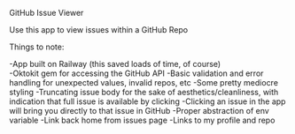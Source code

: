 GitHub Issue Viewer

Use this app to view issues within a GitHub Repo

Things to note:

-App built on Railway (this saved loads of time, of course) <br>
-Oktokit gem for accessing the GitHub API
-Basic validation and error handling for unexpected values, invalid repos, etc
-Some pretty mediocre styling
-Truncating issue body for the sake of aesthetics/cleanliness, with indication that full issue is available by clicking
-Clicking an issue in the app will bring you directly to that issue in GitHub
-Proper abstraction of env variable
-Link back home from issues page
-Links to my profile and repo
